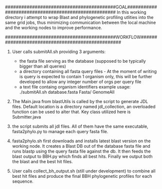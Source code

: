 #########################################GOAL####################################################
In this working directory i attempt to wrap Blast and phylogenetic profiling utlities 
into the same grid jobs, thus minimizing communication between the local machine 
and the working nodes to improve performance.

#########################################WORKFLOW#################################################

 1) User calls submitAll.sh providing 3 arguments:
      - the fasta file serving as the database (supposed to be typically bigger than all queries)
      - a directory containing all fasta query files 
			- At the moment of writing is query is expected to contain 1 organism only,
			  this will be further developed to allow any integer number of orgs per query file
	  - a text file containg organism identifiers
	  example usage: ./submitAll.sh database.fasta Fasta/ GenomeAll
	  
	  
2) The Main.java from blastUtils is called by the script to generate JDL files. Default location
   is a directory named jdl_collection, an overloaded function can be used to alter that. Key class
   utilized here is Submitter.java
   
3) the script submits all jdl files. All of them have the same executable, fasta2phylo.py to manage 
   each query fasta file.
   
4) fasta2phylo.sh first downloads and installs latest blast version on the working node. It creates a
   Blast DB out of the database fasta file and runs blastp using the query fasta file against the db.
   It then feeds the blast output to BBH.py which finds all best hits. Finally we output both the blast 
   and the best hit files.
   
5) User calls collect_bh_output.sh (still under development) to combine all best hit files and produce 
   the final BBH phylogenetic profiles for each sequence.
 
